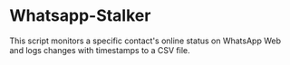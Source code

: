 # Whatsapp-Stalker
This script monitors a specific contact's online status on WhatsApp Web and logs changes with timestamps to a CSV file.
